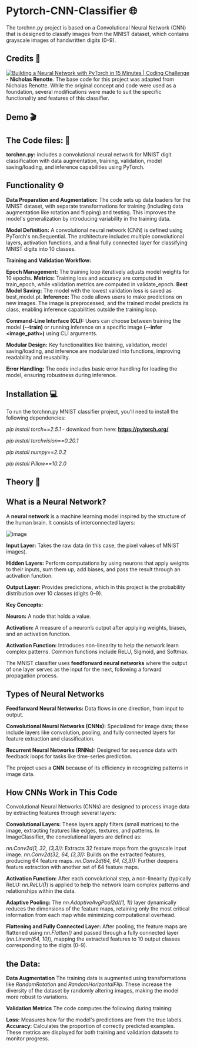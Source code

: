 # Pytorch-CNN-Classifier 🌐
The torchnn.py project is based on a Convolutional Neural Network (CNN) that is designed to classify images from the MNIST dataset, which contains grayscale images of handwritten digits (0–9).

## Credits 🤖
[![Building a Neural Network with PyTorch in 15 Minutes | Coding Challenge](https://img.youtube.com/vi/mozBidd58VQ&list=LL/0.jpg)](https://www.youtube.com/watch?v=mozBidd58VQ&list=LL) - 
**Nicholas Renotte**.
The base code for this project was adapted from Nicholas Renotte. While the original concept and code were used as a foundation, several modifications were made to suit the specific functionality and features of this classifier.

## Demo 🎬



## The Code files: 📄
**torchnn.py:** includes a convolutional neural network for MNIST digit classification with data augmentation, training, validation, model saving/loading, and inference capabilities using PyTorch.

## Functionality ⚙️
**Data Preparation and Augmentation:** The code sets up data loaders for the MNIST dataset, with separate transformations for training (including data augmentation like rotation and flipping) and testing. This improves the model's generalization by introducing variability in the training data.

**Model Definition:** A convolutional neural network (CNN) is defined using PyTorch's nn.Sequential. The architecture includes multiple convolutional layers, activation functions, and a final fully connected layer for classifying MNIST digits into 10 classes.

**Training and Validation Workflow:**

**Epoch Management:** The training loop iteratively adjusts model weights for 10 epochs.
**Metrics:** Training loss and accuracy are computed in train_epoch, while validation metrics are computed in validate_epoch.
**Best Model Saving:** The model with the lowest validation loss is saved as best_model.pt.
**Inference:** The code allows users to make predictions on new images. The image is preprocessed, and the trained model predicts its class, enabling inference capabilities outside the training loop.

**Command-Line Interface (CLI):** Users can choose between training the model **(--train)** or running inference on a specific image **(--infer <image_path>)** using CLI arguments.

**Modular Design:** Key functionalities like training, validation, model saving/loading, and inference are modularized into functions, improving readability and reusability.

**Error Handling:** The code includes basic error handling for loading the model, ensuring robustness during inference.

## Installation 💻
To run the torchnn.py MNIST classifier project, you'll need to install the following dependencies:

*pip install torch==2.5.1*    -  download from here: **https://pytorch.org/**

*pip install torchvision==0.20.1*  

*pip install numpy==2.0.2*  

*pip install Pillow==10.2.0*  

## Theory 🧮
## What is a Neural Network?
A **neural network** is a machine learning model inspired by the structure of the human brain. It consists of interconnected layers:

![image](https://github.com/user-attachments/assets/23c578dc-c1d6-43b5-93b5-c9dc70c9f187)

**Input Layer:** Takes the raw data (in this case, the pixel values of MNIST images).

**Hidden Layers:** Perform computations by using neurons that apply weights to their inputs, sum them up, add biases, and pass the result through an activation function.

**Output Layer:** Provides predictions, which in this project is the probability distribution over 10 classes (digits 0–9).

**Key Concepts:**

**Neuron:** A node that holds a value.

**Activation:** A measure of a neuron’s output after applying weights, biases, and an activation function.

**Activation Function:** Introduces non-linearity to help the network learn complex patterns. Common functions include ReLU, Sigmoid, and Softmax.

The MNIST classifier uses **feedforward neural networks** where the output of one layer serves as the input for the next, following a forward propagation process.

## Types of Neural Networks
**Feedforward Neural Networks:** Data flows in one direction, from input to output.

**Convolutional Neural Networks (CNNs):** Specialized for image data; these include layers like convolution, pooling, and fully connected layers for feature extraction and classification.

**Recurrent Neural Networks (RNNs):** Designed for sequence data with feedback loops for tasks like time-series prediction.

The project uses a **CNN** because of its efficiency in recognizing patterns in image data.

## How CNNs Work in This Code
Convolutional Neural Networks (CNNs) are designed to process image data by extracting features through several layers:

**Convolutional Layers:**
These layers apply filters (small matrices) to the image, extracting features like edges, textures, and patterns. In ImageClassifier, the convolutional layers are defined as:

*nn.Conv2d(1, 32, (3,3)):* Extracts 32 feature maps from the grayscale input image.
*nn.Conv2d(32, 64, (3,3)):* Builds on the extracted features, producing 64 feature maps.
*nn.Conv2d(64, 64, (3,3)):* Further deepens feature extraction with another set of 64 feature maps.

**Activation Function:**
After each convolutional step, a non-linearity (typically ReLU: *nn.ReLU()*) is applied to help the network learn complex patterns and relationships within the data.

**Adaptive Pooling:**
The *nn.AdaptiveAvgPool2d((1, 1))* layer dynamically reduces the dimensions of the feature maps, retaining only the most critical information from each map while minimizing computational overhead.

**Flattening and Fully Connected Layer:**
After pooling, the feature maps are flattened using *nn.Flatten()* and passed through a fully connected layer (*nn.Linear(64, 10)*), mapping the extracted features to 10 output classes corresponding to the digits (0–9).

## the Data:
**Data Augmentation**
The training data is augmented using transformations like *RandomRotation* and *RandomHorizontalFlip*. These increase the diversity of the dataset by randomly altering images, making the model more robust to variations.

**Validation Metrics**
The code computes the following during training:

**Loss:** Measures how far the model's predictions are from the true labels.
**Accuracy:** Calculates the proportion of correctly predicted examples. These metrics are displayed for both training and validation datasets to monitor progress.
